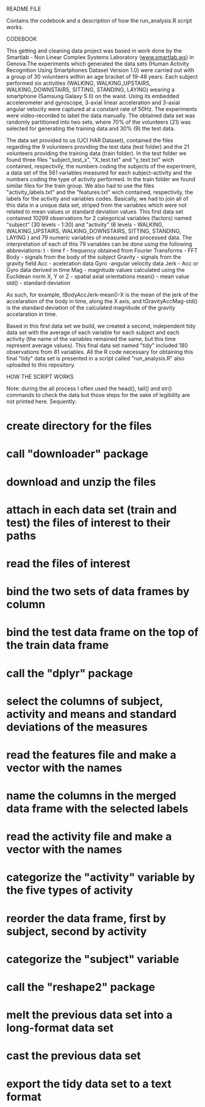 README FILE

Contains the codebook and a description of how the run_analysis.R script works.

CODEBOOK

This getting and cleaning data project was based in work done by the Smartlab - Non Linear Complex Systems Laboratory
(www.smartlab.ws) in Genova.The experiments which generated the data sets (Human Activity Recognition Using Smartphones Dataset 
Version 1.0)  were carried out with a group of 30 volunteers within an age bracket of 19-48 years. Each subject performed six 
activities (WALKING, WALKING_UPSTAIRS, WALKING_DOWNSTAIRS, SITTING, STANDING, LAYING) wearing a smartphone (Samsung Galaxy S II) 
on the waist. Using its embedded accelerometer and gyroscope, 3-axial linear acceleration and 3-axial angular velocity were 
captured at a constant rate of 50Hz. The experiments were video-recorded to label the data manually. The obtained data set was 
randomly partitioned into two sets, where 70% of the volunteers (21) was selected for generating the training data and 30% (9) 
the test data.

The data set provided to us (UCI HAR Dataset), contained the files regarding the 9 volunteers providing the test data 
(test folder) and the 21 volunteers providing the training data (train folder). In the test folder we found three files 
"subject_test_x", "X_test.txt" and "y_text.txt" wich contained, respectivily, the numbers coding the subjects of the experiment, 
a data set of the 561 variables measured for each subject-activity and the numbers coding the type of activity performed.
In the train folder we found similar files for the train group. We also had to use the files "activity_labels.txt" and the 
"features.txt" wich contained, respectivily, the labels for the activity and variables codes. Basically, we had to join all of 
this data in a unique data set, striped from the variables which were not related to mean values or standard deviation values. 
This first data set contained 10299 observations for 2 categorical variables (factors) named "subject" (30 levels - 1:30) 
and "activity" (6 levels - WALKING, WALKING_UPSTAIRS, WALKING_DOWNSTAIRS, SITTING, STANDING, LAYING ) and 79 numeric variables
of measured and processed data. The interpretation of each of this 79 variables can be done using the following abbreviations:
    t - time
    f - frequency obtained from Fourier Transforms - FFT
    Body - signals from the body of the subject
    Gravity - signals from the gravity field
    Acc - aceleration data
    Gyro -angular velocity data
    Jerk - Acc or Gyro data derived in time
    Mag - magnitude values calculated using the Euclidean norm
    X, Y or Z - spatial axial orientations
    mean() - mean value
    std() - standard deviation
    
As such, for example, tBodyAccJerk-mean()-X is the mean of the jerk of the accelaration of the body in time, along the X axis, 
and tGravityAccMag-std() is the standard deviation of the calculated magnitude of the gravity accelaration in time.

Based in this first data set we build, we created a second, independent tidy data set with the average of each variable 
for each subject and each activity (the name of the variables remained the same, but this time represent average values). 
This final data set named "tidy" included 180 observations from 81 variables. All the R code necessary for obtaining this 
final "tidy" data set is presented in a script called "run_analysis.R" also uploaded to this repository.

HOW THE SCRIPT WORKS

Note: during the all process I often used the head(), tail()
and str() commands to check the data but those steps for the sake of legibility are not
printed here. Sequently:

# create directory for the files
# call "downloader" package
# download and unzip the files
# attach in each data set (train and test) the files of interest to their paths
# read the files of interest
# bind the two sets of data frames by column
# bind the test data frame on the top of the train data frame
# call the "dplyr" package
# select the columns of subject, activity and means and standard deviations of the measures
# read the features file and make a vector with the names
# name the columns in the merged data frame with the selected labels
# read the activity file and make a vector with the names
# categorize the "activity" variable by the five types of activity
# reorder the data frame, first by subject, second by activity
# categorize the "subject" variable
# call the "reshape2" package
# melt the previous data set into a long-format data set
# cast the previous data set
# export the tidy data set to a text format


